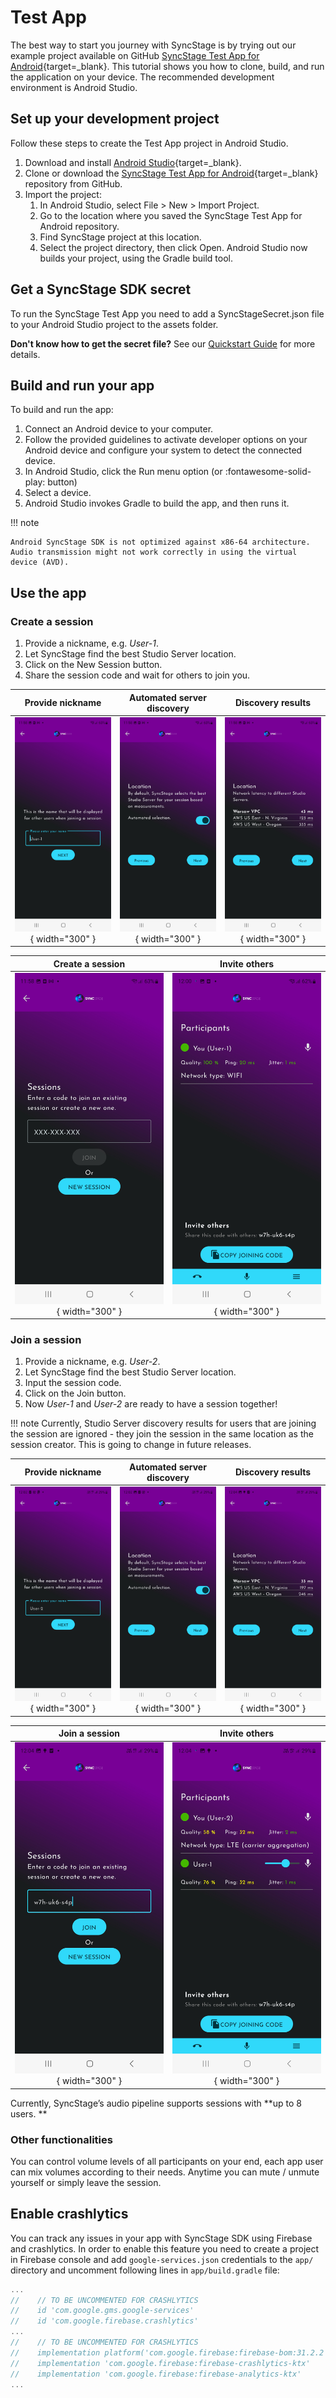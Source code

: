 # Test App

The best way to start you journey with SyncStage is by trying out our example project available on GitHub [SyncStage Test App for Android](https://github.com/opensesamemedia/syncstage-test-app-android){target=_blank}.
This tutorial shows you how to clone, build, and run the application on your device. The recommended development environment is Android Studio.

## Set up your development project

Follow these steps to create the Test App project in Android Studio.

1. Download and install [Android Studio](https://developer.android.com/studio){target=_blank}.
2. Clone or download the [SyncStage Test App for Android](https://github.com/opensesamemedia/syncstage-test-app-android){target=_blank} repository from GitHub.
3. Import the project:
   1. In Android Studio, select File > New > Import Project.
   2. Go to the location where you saved the SyncStage Test App for Android repository.
   3. Find SyncStage project at this location.
   4. Select the project directory, then click Open. Android Studio now builds your project, using the Gradle build tool.


## Get a SyncStage SDK secret
To run the SyncStage Test App you need to add a SyncStageSecret.json file to your Android Studio project to the assets folder.

**Don't know how to get the secret file?** See our [Quickstart Guide](quickstart.md) for more details.



## Build and run your app
To build and run the app:

1. Connect an Android device to your computer. 
2. Follow the provided guidelines to activate developer options on your Android device and configure your system to detect the connected device.
3. In Android Studio, click the Run menu option (or :fontawesome-solid-play: button)
4. Select a device.
5. Android Studio invokes Gradle to build the app, and then runs it.

!!! note

    Android SyncStage SDK is not optimized against x86-64 architecture. Audio transmission might not work correctly in using the virtual device (AVD).


## Use the app

### Create a session  
1. Provide a nickname, e.g. *User-1*.
2. Let SyncStage find the best Studio Server location.
3. Click on the New Session button.
4. Share the session code and wait for others to join you.


| Provide nickname  | Automated server discovery | Discovery results |
:-------------------------:|:-------------------------:|:-------------------------:
![alt Enter your name](../assets/android/profile.jpg){ width="300" }  |  ![alt Automated server discovery](../assets/android/automated_selection.jpg){ width="300" } |  ![alt Discovery results](../assets/android/discovery_results.jpg){ width="300" }

| Create a session | Invite others |
:-------------------------:|:-------------------------:
![alt Create a session](../assets/android/create_session.jpg){ width="300" }  | ![alt Invite others](../assets/android/session_1_user.jpg){ width="300" } 



### Join a session
1. Provide a nickname, e.g. *User-2*.
2. Let SyncStage find the best Studio Server location.
3. Input the session code.
4. Click on the Join button.
5. Now *User-1* and *User-2* are ready to have a session together!

!!! note
    Currently, Studio Server discovery results for users that are joining the session are ignored - they join the session in the same location as the session creator. This is going to change in future releases.


| Provide nickname  | Automated server discovery | Discovery results |
:-------------------------:|:-------------------------:|:-------------------------:
![alt Enter your name](../assets/android/user_2_profile.jpg){ width="300" }  |  ![alt Automated server discovery](../assets/android/user_2_automated_selection.jpg){ width="300" } |  ![alt Discovery results](../assets/android/user_2_discovery_results.jpg){ width="300" }

| Join a session | Invite others |
:-------------------------:|:-------------------------:
![alt Join a session](../assets/android/join_session.jpg){ width="300" }  | ![alt Invite others](../assets/android/user_2_joined.jpg){ width="300" } 


Currently, SyncStage’s audio pipeline supports sessions with **up to 8 users. **



### Other functionalities

You can control volume levels of all participants on your end, each app user can mix volumes according to their needs. Anytime you can mute / unmute yourself or simply leave the session.


## Enable crashlytics
You can track any issues in your app with SyncStage SDK using Firebase and crashlytics. In order to enable this feature you need to create a project in Firebase console and add `google-services.json` credentials to the `app/` directory and uncomment following lines in `app/build.gradle` file:

```groovy
...
//    // TO BE UNCOMMENTED FOR CRASHLYTICS
//    id 'com.google.gms.google-services'
//    id 'com.google.firebase.crashlytics'
...
//    // TO BE UNCOMMENTED FOR CRASHLYTICS
//    implementation platform('com.google.firebase:firebase-bom:31.2.2')
//    implementation 'com.google.firebase:firebase-crashlytics-ktx'
//    implementation 'com.google.firebase:firebase-analytics-ktx'
...

```